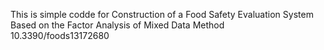 This is simple codde for Construction of a Food Safety Evaluation System Based on the Factor Analysis of Mixed Data Method  10.3390/foods13172680 
